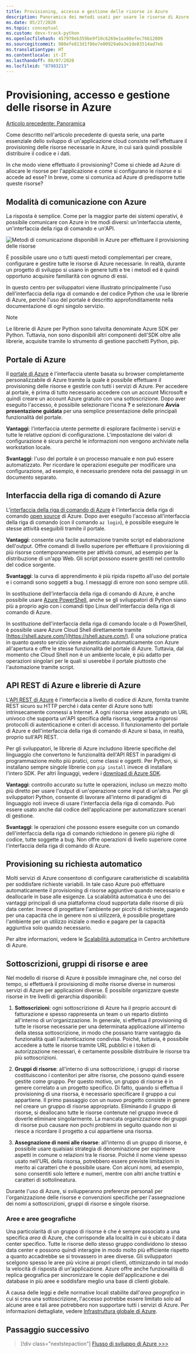```yaml
---
title: Provisioning, accesso e gestione delle risorse in Azure
description: Panoramica dei metodi usati per usare le risorse di Azure, tra cui il portale di Azure, l'interfaccia della riga di comando di Azure e le librerie di Azure (SDK).
ms.date: 05/27/2020
ms.topic: conceptual
ms.custom: devx-track-python
ms.openlocfilehash: 457970eb359be9f10c6269e1ea98efec76612009
ms.sourcegitcommit: 980efe813d1f86e7e00929a0a3e1de83514ad7eb
ms.translationtype: HT
ms.contentlocale: it-IT
ms.lasthandoff: 08/07/2020
ms.locfileid: "87983213"
---
```

# <a name="provisioning-accessing-and-managing-resources-on-azure"></a>Provisioning, accesso e gestione delle risorse in Azure

[Articolo precedente: Panoramica](cloud-development-overview.md)

Come descritto nell'articolo precedente di questa serie, una parte essenziale dello sviluppo di un'applicazione cloud consiste nell'effettuare il provisioning delle risorse necessarie in Azure, in cui sarà quindi possibile distribuire il codice e i dati.

In che modo viene effettuato il provisioning? Come si chiede ad Azure di allocare le risorse per l'applicazione e come si configurano le risorse e si accede ad esse? In breve, come si comunica ad Azure di predisporre tutte queste risorse?

## <a name="means-of-communicating-with-azure"></a>Modalità di comunicazione con Azure

La risposta è semplice. Come per la maggior parte dei sistemi operativi, è possibile comunicare con Azure in tre modi diversi: un'interfaccia utente, un'interfaccia della riga di comando e un'API.

![Metodi di comunicazione disponibili in Azure per effettuare il provisioning delle risorse](media/cloud-development/communication-with-azure.png)

È possibile usare uno o tutti questi metodi complementari per creare, configurare e gestire tutte le risorse di Azure necessarie. In realtà, durante un progetto di sviluppo si usano in genere tutti e tre i metodi ed è quindi opportuno acquisire familiarità con ognuno di essi.

In questo centro per sviluppatori viene illustrato principalmente l'uso dell'interfaccia della riga di comando e del codice Python che usa le librerie di Azure, perché l'uso del portale è descritto approfonditamente nella documentazione di ogni singolo servizio.

> [!NOTE]
> Le librerie di Azure per Python sono talvolta denominate Azure SDK per Python. Tuttavia, non sono disponibili altri componenti dell'SDK oltre alle librerie, acquisite tramite lo strumento di gestione pacchetti Python, pip.

## <a name="azure-portal"></a>Portale di Azure

Il [portale di Azure](https://portal.azure.com) è l'interfaccia utente basata su browser completamente personalizzabile di Azure tramite la quale è possibile effettuare il provisioning delle risorse e gestirle con tutti i servizi di Azure. Per accedere al portale, è prima di tutto necessario accedere con un account Microsoft e quindi creare un account Azure gratuito con una sottoscrizione. Dopo aver eseguito l'accesso, è possibile selezionare l'icona **?** e selezionare **Avvia presentazione guidata** per una semplice presentazione delle principali funzionalità del portale.

**Vantaggi**: l'interfaccia utente permette di esplorare facilmente i servizi e tutte le relative opzioni di configurazione. L'impostazione dei valori di configurazione è sicura perché le informazioni non vengono archiviate nella workstation locale.

**Svantaggi**: l'uso del portale è un processo manuale e non può essere automatizzato. Per ricordare le operazioni eseguite per modificare una configurazione, ad esempio, è necessario prendere nota dei passaggi in un documento separato.

## <a name="azure-cli"></a>Interfaccia della riga di comando di Azure

L'[interfaccia della riga di comando di Azure](/cli/azure/?view=azure-cli-latest) è l'interfaccia della riga di comando [open source](https://github.com/Azure/azure-cli) di Azure. Dopo aver eseguito l'accesso all'interfaccia della riga di comando (con il comando `az login`), è possibile eseguire le stesse attività eseguibili tramite il portale.
  
**Vantaggi**: consente una facile automazione tramite script ed elaborazione dell'output. Offre comandi di livello superiore per effettuare il provisioning di più risorse contemporaneamente per attività comuni, ad esempio per la distribuzione di un'app Web. Gli script possono essere gestiti nel controllo del codice sorgente.

**Svantaggi**: la curva di apprendimento è più ripida rispetto all'uso del portale e i comandi sono soggetti a bug. I messaggi di errore non sono sempre utili.

In sostituzione dell'interfaccia della riga di comando di Azure, è anche possibile usare [Azure PowerShell](/powershell/), anche se gli sviluppatori di Python siano più a proprio agio con i comandi tipo Linux dell'interfaccia della riga di comando di Azure.

In sostituzione dell'interfaccia della riga di comando locale o di PowerShell, è possibile usare Azure Cloud Shell direttamente tramite [https://shell.azure.com/](https://shell.azure.com/). È una soluzione pratica in quanto questo servizio viene autenticato automaticamente con Azure all'apertura e offre le stesse funzionalità del portale di Azure. Tuttavia, dal momento che Cloud Shell non è un ambiente locale, è più adatto per operazioni singolari per le quali si userebbe il portale piuttosto che l'automazione tramite script.

## <a name="azure-rest-api-and-azure-libraries"></a>API REST di Azure e librerie di Azure

L'[API REST di Azure](/rest/api/?view=Azure) è l'interfaccia a livello di codice di Azure, fornita tramite REST sicuro su HTTP perché i data center di Azure sono tutti intrinsecamente connessi a Internet. A ogni risorsa viene assegnato un URL univoco che supporta un'API specifica della risorsa, soggetta a rigorosi protocolli di autenticazione e criteri di accesso. Il funzionamento del portale di Azure e dell'interfaccia della riga di comando di Azure si basa, in realtà, proprio sull'API REST.

Per gli sviluppatori, le librerie di Azure includono librerie specifiche del linguaggio che convertono le funzionalità dell'API REST in paradigmi di programmazione molto più pratici, come classi e oggetti. Per Python, si installano sempre singole librerie con `pip install` invece di installare l'intero SDK. Per altri linguaggi, vedere i [download di Azure SDK](https://azure.microsoft.com/downloads/).

**Vantaggi**: controllo accurato su tutte le operazioni, incluso un mezzo molto più diretto per usare l'output di un'operazione come input di un'altra. Per gli sviluppatori Python, consente di lavorare all'interno di paradigmi di linguaggio noti invece di usare l'interfaccia della riga di comando. Può essere usato anche dal codice dell'applicazione per automatizzare scenari di gestione.
  
**Svantaggi**: le operazioni che possono essere eseguite con un comando dell'interfaccia della riga di comando richiedono in genere più righe di codice, tutte soggette a bug. Non offre operazioni di livello superiore come l'interfaccia della riga di comando di Azure.

## <a name="automatic-on-demand-provisioning"></a>Provisioning su richiesta automatico

Molti servizi di Azure consentono di configurare caratteristiche di scalabilità per soddisfare richieste variabili. In tale caso Azure può effettuare automaticamente il provisioning di risorse aggiuntive quando necessario e deallocarle in base alle esigenze. La scalabilità automatica è uno dei vantaggi principali di una piattaforma cloud supportata dalle risorse di più data center. Invece di progettare l'ambiente per picchi di richieste, pagando per una capacità che in genere non si utilizzerà, è possibile progettare l'ambiente per un utilizzo iniziale o medio e pagare per la capacità aggiuntiva solo quando necessario.

Per altre informazioni, vedere le [Scalabilità automatica](/azure/architecture/best-practices/auto-scaling) in Centro architetture di Azure.

## <a name="subscriptions-resource-groups-and-regions"></a>Sottoscrizioni, gruppi di risorse e aree

Nel modello di risorse di Azure è possibile immaginare che, nel corso del tempo, si effettuerà il provisioning di molte risorse diverse in numerosi servizi di Azure per applicazioni diverse. È possibile organizzare queste risorse in tre livelli di gerarchia disponibili:

1. **Sottoscrizioni**: ogni sottoscrizione di Azure ha il proprio account di fatturazione e spesso rappresenta un team o un reparto distinto all'interno di un'organizzazione. In generale, si effettua il provisioning di tutte le risorse necessarie per una determinata applicazione all'interno della stessa sottoscrizione, in modo che possano trarre vantaggio da funzionalità quali l'autenticazione condivisa. Poiché, tuttavia, è possibile accedere a tutte le risorse tramite URL pubblici e i token di autorizzazione necessari, è certamente possibile distribuire le risorse tra più sottoscrizioni.

1. **Gruppi di risorse**: all'interno di una sottoscrizione, i gruppi di risorse costituiscono i contenitori per altre risorse, che possono quindi essere gestite come gruppo. Per questo motivo, un gruppo di risorse è in genere correlato a un progetto specifico. Di fatto, quando si effettua il provisioning di una risorsa, è necessario specificare il gruppo a cui appartiene. Il primo passaggio con un nuovo progetto consiste in genere nel creare un gruppo di risorse appropriato. Eliminando il gruppo di risorse, si deallocano tutte le risorse contenute nel gruppo invece di doverle eliminare singolarmente. La mancata organizzazione dei gruppi di risorse può causare non pochi problemi in seguito quando non si riesce a ricordare il progetto a cui appartiene una risorsa.

1. **Assegnazione di nomi alle risorse**: all'interno di un gruppo di risorse, è possibile usare qualsiasi strategia di denominazione per esprimere aspetti in comune o relazioni tra le risorse. Poiché il nome viene spesso usato nell'URL della risorsa, potrebbero essere previste limitazioni in merito ai caratteri che è possibile usare. Con alcuni nomi, ad esempio, sono consentiti solo lettere e numeri, mentre con altri anche trattini e caratteri di sottolineatura.

Durante l'uso di Azure, si svilupperanno preferenze personali per l'organizzazione delle risorse e convenzioni specifiche per l'assegnazione dei nomi a sottoscrizioni, gruppi di risorse e singole risorse.

### <a name="regions-and-geographies"></a>Aree e aree geografiche

Una particolarità di un gruppo di risorse è che è sempre associato a una specifica *area* di Azure, che corrisponde alla località in cui è ubicato il data center specifico. Tutte le risorse dello stesso gruppo condividono lo stesso data center e possono quindi interagire in modo molto più efficiente rispetto a quanto accadrebbe se si trovassero in aree diverse. Gli sviluppatori scelgono spesso le aree più vicine ai propri clienti, ottimizzando in tal modo la velocità di risposta di un'applicazione. Azure offre anche funzionalità di replica geografica per sincronizzare le copie dell'applicazione e dei database in più aree e soddisfare meglio una base di clienti globale.

A causa delle leggi e delle normative locali stabilite dall'*area geografica* in cui si crea una sottoscrizione, l'accesso potrebbe essere limitato solo ad alcune aree e tali aree potrebbero non supportare tutti i servizi di Azure. Per informazioni dettagliate, vedere [Infrastruttura globale di Azure](https://azure.microsoft.com/global-infrastructure/).

## <a name="next-step"></a>Passaggio successivo

> [!div class="nextstepaction"]
> [Flusso di sviluppo di Azure >>>](cloud-development-flow.md)
